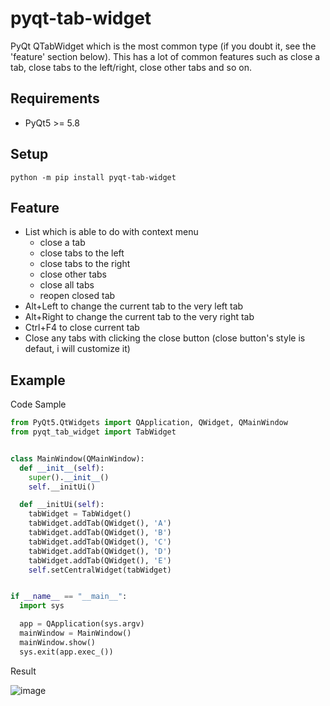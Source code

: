 # pyqt-tab-widget
PyQt QTabWidget which is the most common type (if you doubt it, see the 'feature' section below). This has a lot of common features such as close a tab, close tabs to the left/right, close other tabs and so on.

## Requirements
* PyQt5 >= 5.8

## Setup
`python -m pip install pyqt-tab-widget`

## Feature
* List which is able to do with context menu
  * close a tab
  * close tabs to the left
  * close tabs to the right
  * close other tabs
  * close all tabs
  * reopen closed tab
* Alt+Left to change the current tab to the very left tab
* Alt+Right to change the current tab to the very right tab
* Ctrl+F4 to close current tab
* Close any tabs with clicking the close button (close button's style is defaut, i will customize it)

## Example
Code Sample

```python
from PyQt5.QtWidgets import QApplication, QWidget, QMainWindow
from pyqt_tab_widget import TabWidget


class MainWindow(QMainWindow):
  def __init__(self):
    super().__init__()
    self.__initUi()

  def __initUi(self):
    tabWidget = TabWidget()
    tabWidget.addTab(QWidget(), 'A')
    tabWidget.addTab(QWidget(), 'B')
    tabWidget.addTab(QWidget(), 'C')
    tabWidget.addTab(QWidget(), 'D')
    tabWidget.addTab(QWidget(), 'E')
    self.setCentralWidget(tabWidget)


if __name__ == "__main__":
  import sys

  app = QApplication(sys.argv)
  mainWindow = MainWindow()
  mainWindow.show()
  sys.exit(app.exec_())
```

Result

![image](https://user-images.githubusercontent.com/55078043/153697769-5134c02a-9cb8-4759-ae8a-53caae219659.png)

